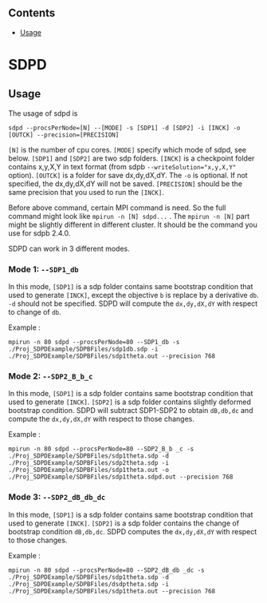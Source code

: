 ## Contents

* [Usage](#installation-and-usage)

# SDPD

## Usage

The usage of sdpd is

    sdpd --procsPerNode=[N] --[MODE] -s [SDP1] -d [SDP2] -i [INCK] -o [OUTCK] --precision=[PRECISION]

`[N]` is the number of cpu cores. `[MODE]` specify which mode of sdpd, see below. `[SDP1]` and `[SDP2]` are two sdp folders. `[INCK]` is a checkpoint folder contains x,y,X,Y in text format (from sdpb `--writeSolution="x,y,X,Y"` option). `[OUTCK]` is a folder for save dx,dy,dX,dY. The `-o` is optional. If not specified, the dx,dy,dX,dY will not be saved. `[PRECISION]` should be the same precision that you used to run the `[INCK]`.

Before above command, certain MPI command is need. So the full command might look like `mpirun -n [N] sdpd...` . The `mpirun -n [N]` part might be slightly different in different cluster. It should be the command you use for sdpb 2.4.0.

SDPD can work in 3 different modes.

### Mode 1: `--SDP1_db`

In this mode, `[SDP1]` is a sdp folder contains same bootstrap condition that used to generate `[INCK]`, except the objective `b` is replace by a derivative `db`. `-d` should not be specified. SDPD will compute the `dx,dy,dX,dY` with respect to change of `db`.

Example :

    mpirun -n 80 sdpd --procsPerNode=80 --SDP1_db -s ./Proj_SDPDExample/SDPBFiles/sdp1db.sdp -i ./Proj_SDPDExample/SDPBFiles/sdp1theta.out --precision 768


### Mode 2: `--SDP2_B_b_c`

In this mode, `[SDP1]` is a sdp folder contains same bootstrap condition that used to generate `[INCK]`. `[SDP2]` is a sdp folder contains slightly deformed bootstrap condition. SDPD will subtract SDP1-SDP2 to obtain `dB,db,dc` and compute the `dx,dy,dX,dY` with respect to those changes.

Example :

    mpirun -n 80 sdpd --procsPerNode=80 --SDP2_B_b _c -s ./Proj_SDPDExample/SDPBFiles/sdp1theta.sdp -d ./Proj_SDPDExample/SDPBFiles/sdp2theta.sdp -i ./Proj_SDPDExample/SDPBFiles/sdp1theta.out -o ./Proj_SDPDExample/SDPBFiles/sdp1theta.sdpd.out --precision 768


### Mode 3: `--SDP2_dB_db_dc`

In this mode, `[SDP1]` is a sdp folder contains same bootstrap condition that used to generate `[INCK]`. `[SDP2]` is a sdp folder contains the change of bootstrap condition `dB,db,dc`. SDPD computes the `dx,dy,dX,dY` with respect to those changes.

Example :

    mpirun -n 80 sdpd --procsPerNode=80 --SDP2_dB_db _dc -s ./Proj_SDPDExample/SDPBFiles/sdp1theta.sdp -d ./Proj_SDPDExample/SDPBFiles/dsdptheta.sdp -i ./Proj_SDPDExample/SDPBFiles/sdp1theta.out --precision 768

